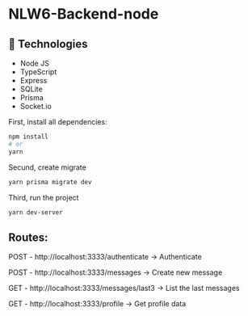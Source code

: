 # NLW6-Backend-node

## :satellite: Technologies

<ul>
  <li>Node JS</li>
  <li>TypeScript</li>
  <li>Express</li>
  <li>SQLite</li>
  <li>Prisma</li>
  <li>Socket.io</li>
</ul>

First, install all dependencies:

```bash
npm install
# or
yarn
```

Secund, create migrate

```bash
yarn prisma migrate dev
```

Third, run the project

```bash
yarn dev-server
```

## Routes:

<p>POST - http://localhost:3333/authenticate     -> Authenticate</p>
<p>POST - http://localhost:3333/messages         -> Create new message</p>
<p>GET  - http://localhost:3333/messages/last3    -> List the last messages</p>
<p>GET  - http://localhost:3333/profile           -> Get profile data</p>
